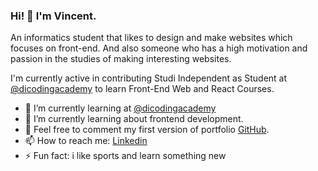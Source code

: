 ### Hi! 👋 I'm Vincent.

An informatics student that likes to design and make websites which focuses on front-end. And also someone who has a high motivation and passion in the studies of making interesting websites.

I'm currently active in contributing Studi Independent as Student at <a href="https://github.com/dicodingacademy">@dicodingacademy</a> to learn Front-End Web and React Courses.

- 🔭 I’m currently learning at <a href="https://github.com/dicodingacademy">@dicodingacademy</a>
- 🌱 I’m currently learning about frontend development.
- 💬 Feel free to comment my first version of portfolio [GitHub](https://vincentt14.github.io).
- 📫 How to reach me: [Linkedin](https://www.linkedin.com/in/vincent-240775185/)
- ⚡ Fun fact: i like sports and learn something new
